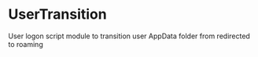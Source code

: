 # UserTransition 

User logon script module to transition user AppData folder from redirected to roaming

